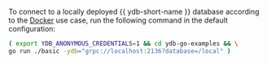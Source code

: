 To connect to a locally deployed {{ ydb-short-name }} database according to the [Docker](../../../../quickstart.md) use case, run the following command in the default configuration:

```bash
( export YDB_ANONYMOUS_CREDENTIALS=1 && cd ydb-go-examples && \
go run ./basic -ydb="grpc://localhost:2136?database=/local" )
```


